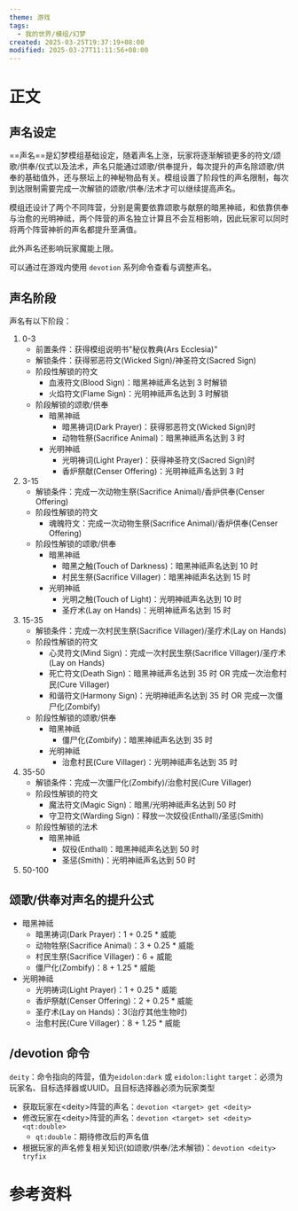 ```yaml
---
theme: 游戏
tags:
  - 我的世界/模组/幻梦
created: 2025-03-25T19:37:19+08:00
modified: 2025-03-27T11:11:56+08:00
---
```

# 正文
## 声名设定
==声名==是幻梦模组基础设定，随着声名上涨，玩家将逐渐解锁更多的符文/颂歌/供奉/仪式以及法术，声名只能通过颂歌/供奉提升，每次提升的声名除颂歌/供奉的基础值外，还与祭坛上的神秘物品有关。模组设置了阶段性的声名限制，每次到达限制需要完成一次解锁的颂歌/供奉/法术才可以继续提高声名。

模组还设计了两个不同阵营，分别是需要依靠颂歌与献祭的暗黑神祗，和依靠供奉与治愈的光明神祗，两个阵营的声名独立计算且不会互相影响，因此玩家可以同时将两个阵营神祈的声名都提升至满值。

此外声名还影响玩家魔能上限。

可以通过在游戏内使用 `devotion` 系列命令查看与调整声名。
## 声名阶段
声名有以下阶段：
1. 0-3
	- 前置条件：获得模组说明书"秘仪教典(Ars Ecclesia)"
	- 解锁条件：获得邪恶符文(Wicked Sign)/神圣符文(Sacred Sign)
	- 阶段性解锁的符文
		- 血液符文(Blood Sign)：暗黑神祗声名达到 3 时解锁
		- 火焰符文(Flame Sign)：光明神祗声名达到 3 时解锁
	- 阶段解锁的颂歌/供奉
		- 暗黑神祗
			- 暗黑祷词(Dark Prayer)：获得邪恶符文(Wicked Sign)时
			- 动物牲祭(Sacrifice Animal)：暗黑神祗声名达到 3 时
		- 光明神祗
			- 光明祷词(Light Prayer)：获得神圣符文(Sacred Sign)时
			- 香炉祭献(Censer Offering)：光明神祗声名达到 3 时
2. 3-15
	- 解锁条件：完成一次动物生祭(Sacrifice Animal)/香炉供奉(Censer Offering)
	- 阶段性解锁的符文
		- 魂魄符文：完成一次动物生祭(Sacrifice Animal)/香炉供奉(Censer Offering)
	- 阶段性解锁的颂歌/供奉
		- 暗黑神祗
			- 暗黑之触(Touch of Darkness)：暗黑神祗声名达到 10 时
			- 村民生祭(Sacrifice Villager)：暗黑神祗声名达到 15 时
		- 光明神祗
			- 光明之触(Touch of Light)：光明神祗声名达到 10 时
			- 圣疗术(Lay on Hands)：光明神祗声名达到 15 时
3. 15-35
	- 解锁条件：完成一次村民生祭(Sacrifice Villager)/圣疗术(Lay on Hands)
	- 阶段性解锁的符文
		- 心灵符文(Mind Sign)：完成一次村民生祭(Sacrifice Villager)/圣疗术(Lay on Hands)
		- 死亡符文(Death Sign)：暗黑神祗声名达到 35 时 OR 完成一次治愈村民(Cure Villager)
		- 和谐符文(Harmony Sign)：光明神祗声名达到 35 时 OR 完成一次僵尸化(Zombify)
	- 阶段性解锁的颂歌/供奉
		- 暗黑神祗
			- 僵尸化(Zombify)：暗黑神祗声名达到 35 时
		- 光明神祗
			- 治愈村民(Cure Villager)：光明神祗声名达到 35 时
4. 35-50
	- 解锁条件：完成一次僵尸化(Zombify)/治愈村民(Cure Villager)
	- 阶段性解锁的符文
		- 魔法符文(Magic Sign)：暗黑/光明神祗声名达到 50 时
		- 守卫符文(Warding Sign)：释放一次奴役(Enthall)/圣惩(Smith)
	- 阶段性解锁的法术
		- 暗黑神祗
			- 奴役(Enthall)：暗黑神祗声名达到 50 时
			- 圣惩(Smith)：光明神祗声名达到 50 时
5. 50-100
## 颂歌/供奉对声名的提升公式
- 暗黑神祗
	- 暗黑祷词(Dark Prayer)：1 + 0.25 \* 威能
	- 动物牲祭(Sacrifice Animal)：3 + 0.25 \* 威能
	- 村民生祭(Sacrifice Villager)：6 + 威能
	- 僵尸化(Zombify)：8 + 1.25 \* 威能
- 光明神祗
	- 光明祷词(Light Prayer)：1 + 0.25 \* 威能
	- 香炉祭献(Censer Offering)：2 + 0.25 \* 威能
	- 圣疗术(Lay on Hands)：3(治疗其他生物时)
	- 治愈村民(Cure Villager)：8 + 1.25 \* 威能
## \/devotion 命令
`deity`：命令指向的阵营，值为`eidolon:dark` 或 `eidolon:light`
`target`：必须为玩家名、目标选择器或UUID。且目标选择器必须为玩家类型
- 获取玩家在\<deity\>阵营的声名：`devotion <target> get <deity>`
- 修改玩家在\<deity\>阵营的声名：`devotion <target> set <deity> <qt:double>`
	- `qt:double`：期待修改后的声名值
- 根据玩家的声名修复相关知识(如颂歌/供奉/法术解锁)：`devotion <deity> tryfix`

# 参考资料
[^1]: [MC百科 - Eidolon: Repraised - 游戏设定：声名](https://www.mcmod.cn/item/828725.html)：关于声名的介绍及如何获取